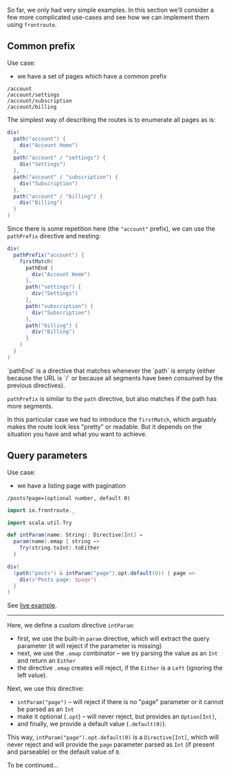 So far, we only had very simple examples. In this section we'll consider a few more complicated
use-cases and see how we can implement them using `frontroute`.

## Common prefix

Use case: 

* we have a set of pages which have a common prefix

```
/account
/account/settings
/account/subscription
/account/billing
```

The simplest way of describing the routes is to enumerate all pages as is:

```scala
div(
  path("account") {
    div("Account Home")
  },
  path("account" / "settings") {
    div("Settings")
  },
  path("account" / "subscription") {
    div("Subscription")
  },
  path("account" / "billing") {
    div("Billing")
  }
)
```

Since there is some repetition here (the `"account"` prefix), we can use the `pathPrefix` directive and nesting:

```scala
div(
  pathPrefix("account") {
    firstMatch(
      pathEnd {
        div("Account Home")
      },
      path("settings") {
        div("Settings")
      },
      path("subscription") {
        div("Subscription")
      },
      path("billing") {
        div("Billing")
      }      
    )
  }
)
```

<div class="bg-sky-200 px-8 py-2 text-sm">
`pathEnd` is a directive that matches whenever the `path` is empty (either because the URL is `/` or because 
all segments have been consumed by the previous directives).

`pathPrefix` is similar to the `path` directive, but also matches if the path has more segments. 
</div>

In this particular case we had to introduce the `firstMatch`, which arguably makes the route look less
"pretty" or readable. But it depends on the situation you have and what you want to achieve.

## Query parameters

Use case:

* we have a listing page with pagination

```
/posts?page=(optional number, default 0)
```

```scala
import io.frontroute._

import scala.util.Try

def intParam(name: String): Directive[Int] =
  param(name).emap { string =>
    Try(string.toInt).toEither
  }

div(
  (path("posts") & intParam("page").opt.default(0)) { page => 
    div(s"Posts page: $page")
  }  
)
```

See [live example](/examples/advanced-query-parameters/live).

---

Here, we define a custom directive `intParam`: 

* first, we use the built-in `param` directive, which will extract the query parameter (it will reject
  if the parameter is missing)
* next, we use the `.emap` combinator – we try parsing the value as an `Int` and return an `Either`
* the directive `.emap` creates will reject, if the `Either` is a `Left` (ignoring the left value).

Next, we use this directive: 
* `intParam("page")` – will reject if there is no "page" parameter or it cannot be parsed as an `Int`
* make it optional (`.opt`) – will never reject, but provides an `Option[Int]`,
* and finally, we provide a default value (`.default(0)`).

This way, `intParam("page").opt.default(0)` is a `Directive[Int]`, which will never reject and will provide 
the `page` parameter parsed as `Int` (if present and parseable) or the default value of `0`.

<div class="bg-sky-200 px-8 py-2 text-sm">
To be continued...
</div>